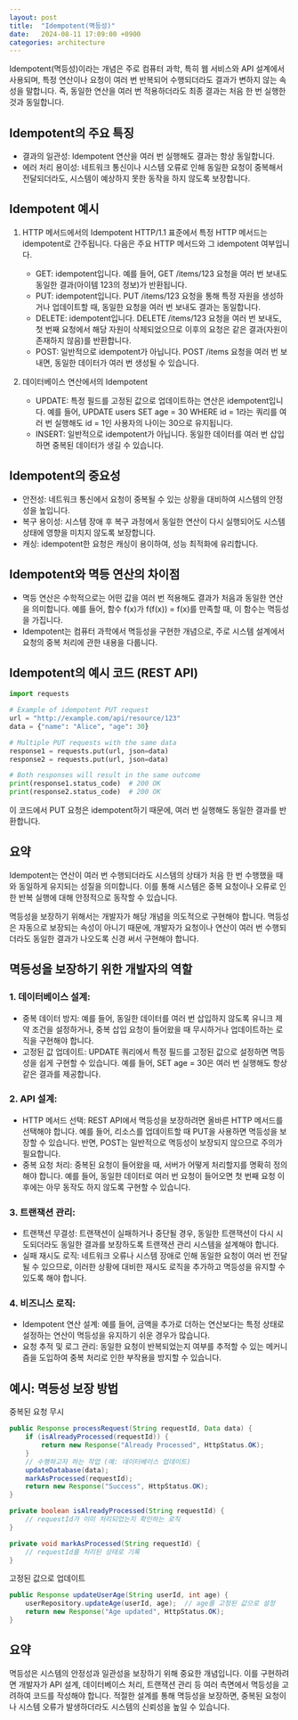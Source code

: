 ```yaml
---
layout: post
title:  "Idempotent(멱등성)"
date:   2024-08-11 17:09:00 +0900
categories: architecture
---
```


Idempotent(멱등성)이라는 개념은 주로 컴퓨터 과학, 특히 웹 서비스와 API 설계에서 사용되며, 특정 연산이나 요청이 여러 번 반복되어 수행되더라도 결과가 변하지 않는 속성을 말합니다. 즉, 동일한 연산을 여러 번 적용하더라도 최종 결과는 처음 한 번 실행한 것과 동일합니다.

## Idempotent의 주요 특징
* 결과의 일관성: Idempotent 연산을 여러 번 실행해도 결과는 항상 동일합니다.
* 에러 처리 용이성: 네트워크 통신이나 시스템 오류로 인해 동일한 요청이 중복해서 전달되더라도, 시스템이 예상하지 못한 동작을 하지 않도록 보장합니다.

## Idempotent 예시
1. HTTP 메서드에서의 Idempotent
    HTTP/1.1 표준에서 특정 HTTP 메서드는 idempotent로 간주됩니다. 다음은 주요 HTTP 메서드와 그 idempotent 여부입니다.

    * GET: idempotent입니다. 예를 들어, GET /items/123 요청을 여러 번 보내도 동일한 결과(아이템 123의 정보)가 반환됩니다.
    * PUT: idempotent입니다. PUT /items/123 요청을 통해 특정 자원을 생성하거나 업데이트할 때, 동일한 요청을 여러 번 보내도 결과는 동일합니다.
    * DELETE: idempotent입니다. DELETE /items/123 요청을 여러 번 보내도, 첫 번째 요청에서 해당 자원이 삭제되었으므로 이후의 요청은 같은 결과(자원이 존재하지 않음)를 반환합니다.
    * POST: 일반적으로 idempotent가 아닙니다. POST /items 요청을 여러 번 보내면, 동일한 데이터가 여러 번 생성될 수 있습니다.

1. 데이터베이스 연산에서의 Idempotent
    * UPDATE: 특정 필드를 고정된 값으로 업데이트하는 연산은 idempotent입니다. 예를 들어, UPDATE users SET age = 30 WHERE id = 1라는 쿼리를 여러 번 실행해도 id = 1인 사용자의 나이는 30으로 유지됩니다.
    * INSERT: 일반적으로 idempotent가 아닙니다. 동일한 데이터를 여러 번 삽입하면 중복된 데이터가 생길 수 있습니다.

## Idempotent의 중요성
* 안전성: 네트워크 통신에서 요청이 중복될 수 있는 상황을 대비하여 시스템의 안정성을 높입니다.
* 복구 용이성: 시스템 장애 후 복구 과정에서 동일한 연산이 다시 실행되어도 시스템 상태에 영향을 미치지 않도록 보장합니다.
* 캐싱: idempotent한 요청은 캐싱이 용이하여, 성능 최적화에 유리합니다.

## Idempotent와 멱등 연산의 차이점
* 멱등 연산은 수학적으로는 어떤 값을 여러 번 적용해도 결과가 처음과 동일한 연산을 의미합니다. 예를 들어, 함수 f(x)가 f(f(x)) = f(x)를 만족할 때, 이 함수는 멱등성을 가집니다.
* Idempotent는 컴퓨터 과학에서 멱등성을 구현한 개념으로, 주로 시스템 설계에서 요청의 중복 처리에 관한 내용을 다룹니다.

## Idempotent의 예시 코드 (REST API)
```python
import requests

# Example of idempotent PUT request
url = "http://example.com/api/resource/123"
data = {"name": "Alice", "age": 30}

# Multiple PUT requests with the same data
response1 = requests.put(url, json=data)
response2 = requests.put(url, json=data)

# Both responses will result in the same outcome
print(response1.status_code)  # 200 OK
print(response2.status_code)  # 200 OK
```
이 코드에서 PUT 요청은 idempotent하기 때문에, 여러 번 실행해도 동일한 결과를 반환합니다.

## 요약
Idempotent는 연산이 여러 번 수행되더라도 시스템의 상태가 처음 한 번 수행했을 때와 동일하게 유지되는 성질을 의미합니다. 이를 통해 시스템은 중복 요청이나 오류로 인한 반복 실행에 대해 안정적으로 동작할 수 있습니다.


멱등성을 보장하기 위해서는 개발자가 해당 개념을 의도적으로 구현해야 합니다. 멱등성은 자동으로 보장되는 속성이 아니기 때문에, 개발자가 요청이나 연산이 여러 번 수행되더라도 동일한 결과가 나오도록 신경 써서 구현해야 합니다.

## 멱등성을 보장하기 위한 개발자의 역할
### 1. 데이터베이스 설계:

* 중복 데이터 방지: 예를 들어, 동일한 데이터를 여러 번 삽입하지 않도록 유니크 제약 조건을 설정하거나, 중복 삽입 요청이 들어왔을 때 무시하거나 업데이트하는 로직을 구현해야 합니다.
* 고정된 값 업데이트: UPDATE 쿼리에서 특정 필드를 고정된 값으로 설정하면 멱등성을 쉽게 구현할 수 있습니다. 예를 들어, SET age = 30은 여러 번 실행해도 항상 같은 결과를 제공합니다.

### 2. API 설계:

* HTTP 메서드 선택: REST API에서 멱등성을 보장하려면 올바른 HTTP 메서드를 선택해야 합니다. 예를 들어, 리소스를 업데이트할 때 PUT을 사용하면 멱등성을 보장할 수 있습니다. 반면, POST는 일반적으로 멱등성이 보장되지 않으므로 주의가 필요합니다.
* 중복 요청 처리: 중복된 요청이 들어왔을 때, 서버가 어떻게 처리할지를 명확히 정의해야 합니다. 예를 들어, 동일한 데이터로 여러 번 요청이 들어오면 첫 번째 요청 이후에는 아무 동작도 하지 않도록 구현할 수 있습니다.

### 3. 트랜잭션 관리:

* 트랜잭션 무결성: 트랜잭션이 실패하거나 중단될 경우, 동일한 트랜잭션이 다시 시도되더라도 동일한 결과를 보장하도록 트랜잭션 관리 시스템을 설계해야 합니다.
* 실패 재시도 로직: 네트워크 오류나 시스템 장애로 인해 동일한 요청이 여러 번 전달될 수 있으므로, 이러한 상황에 대비한 재시도 로직을 추가하고 멱등성을 유지할 수 있도록 해야 합니다.

### 4. 비즈니스 로직:

* Idempotent 연산 설계: 예를 들어, 금액을 추가로 더하는 연산보다는 특정 상태로 설정하는 연산이 멱등성을 유지하기 쉬운 경우가 많습니다.
* 요청 추적 및 로그 관리: 동일한 요청이 반복되었는지 여부를 추적할 수 있는 메커니즘을 도입하여 중복 처리로 인한 부작용을 방지할 수 있습니다.

## 예시: 멱등성 보장 방법
중복된 요청 무시

```java
public Response processRequest(String requestId, Data data) {
    if (isAlreadyProcessed(requestId)) {
        return new Response("Already Processed", HttpStatus.OK);
    }
    // 수행하고자 하는 작업 (예: 데이터베이스 업데이트)
    updateDatabase(data);
    markAsProcessed(requestId);
    return new Response("Success", HttpStatus.OK);
}

private boolean isAlreadyProcessed(String requestId) {
    // requestId가 이미 처리되었는지 확인하는 로직
}

private void markAsProcessed(String requestId) {
    // requestId를 처리된 상태로 기록
}
```

고정된 값으로 업데이트

```java
public Response updateUserAge(String userId, int age) {
    userRepository.updateAge(userId, age);  // age를 고정된 값으로 설정
    return new Response("Age updated", HttpStatus.OK);
}
```

## 요약
멱등성은 시스템의 안정성과 일관성을 보장하기 위해 중요한 개념입니다. 이를 구현하려면 개발자가 API 설계, 데이터베이스 처리, 트랜잭션 관리 등 여러 측면에서 멱등성을 고려하여 코드를 작성해야 합니다. 적절한 설계를 통해 멱등성을 보장하면, 중복된 요청이나 시스템 오류가 발생하더라도 시스템의 신뢰성을 높일 수 있습니다.

